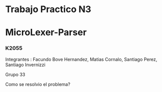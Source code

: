 # Trabajo Practico N3
# MicroLexer-Parser

### K2055

Integrantes : Facundo Bove Hernandez, Matias Cornalo, Santiago Perez, Santiago Invernizzi

Grupo 33

Como se resolvio el problema? 


